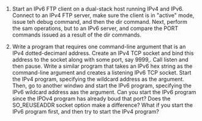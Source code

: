 1. Start an IPv6 FTP client on a dual-stack host running IPv4 and IPv6. Connect to an IPv4 FTP server, make sure the client is in "active" mode, issue teh debug command, and then the dir command. Next, perform the sam operations, but to an IPv6 server, and compare the PORT commands issued as a result of the dir commands.

2. Write a program that requires one command-line argument that is an IPv4 dotted-decimanl address. Create an IPv4 TCP socket and bind this address to the socket along with some port, say 9999,. Call listen and then pause. Write a similar program that takes an IPv6 hex string as the command-line argument and creates a listening IPv6 TCP socket. Start the IPv4 program, specifying the wildcard address as the argument. Then, go to another windwo and start the IPv6 program, specifying the IPv6 wildcard address aas the argument. Can you start the IPv6 program since the IPOv4 program has already boud that port? Does the SO_REUSEADDR socket option make a difference? What if you start the IPv6 program first, and then try to start the IPv4 program?

